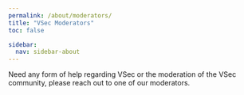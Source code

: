 ```yaml
---
permalink: /about/moderators/
title: "VSec Moderators"
toc: false

sidebar:
  nav: sidebar-about
---
```


Need any form of help regarding VSec or the moderation of the VSec community, please reach out to one of our moderators.

